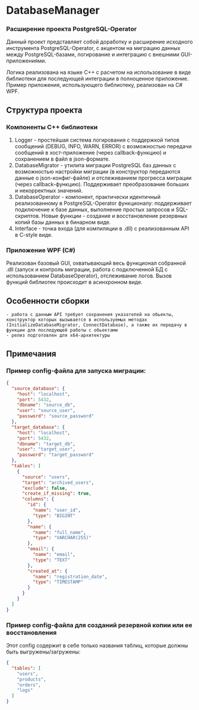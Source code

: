 # DatabaseManager

### Расширение проекта PostgreSQL-Operator

Данный проект представляет собой доработку и расширение исходного инструмента PostgreSQL-Operator, с акцентом на миграцию данных между PostgreSQL-базами, логирование и интеграцию с внешними GUI-приложениями.

Логика реализована на языке C++ с расчетом на использование в виде библиотеки для последующей интеграции в полноценное приложение. Пример приложения, использующего библиотеку, реализован на C# WPF.

## Структура проекта

### Компоненты C++ библиотеки

1. Logger - простейшая система логирования с поддержкой типов сообщений (DEBUG, INFO, WARN, ERROR) с возможностью передачи сообщений в хост-приложение (через callback-функцию) и сохранением в файл в json-формате.
2. DatabaseMigrator - утилита миграции PostgreSQL баз данных с возможностью настройки миграции (в конструктор передаются данные о json-конфиг-файле) и отслеживанием прогресса миграции (через callback-функцию). Поддерживает преобразование больших и некорректных значений.
3. DatabaseOperator - компонент, практически идентичный реализованному в PostgreSQL-Operator функционалу: поддерживает подключение к базе данных, выполнение простых запросов и SQL-скриптов. Новые функции - создание и восстановление резервных копий базы данных в бинарном виде.
4. Interface - точка входа (для компиляции в .dll) с реализованным API в C-style виде.

### Приложение WPF (C#)

Реализован базовый GUI, охватывающий весь функционал собранной .dll (запуск и контроль миграции, работа с подключенной БД с использованием DatabaseOperator), отслеживание логов. Вызов функций библиотек происходит в асинхронном виде.

## Особенности сборки

	- работа с данным API требует сохранения указателей на обьекты, конструктор которых вызывается в используемых методах (InitializeDatabaseMigrator, ConnectDatabase), а также их передачу в функции для последующей работы с обьектами
	- релиз подготовлен для x64-архитектуры
	
## Примечания

### Пример config-файла для запуска миграции:

```json
{
  "source_database": {
    "host": "localhost",
    "port": 5432,
    "dbname": "source_db",
    "user": "source_user",
    "password": "source_password"
  },
  "target_database": {
    "host": "localhost",
    "port": 5432,
    "dbname": "target_db",
    "user": "target_user",
    "password": "target_password"
  },
  "tables": [
    {
      "source": "users",
      "target": "archived_users",
      "exclude": false,
      "create_if_missing": true,
      "columns": {
        "id": {
          "name": "user_id",
          "type": "BIGINT"
        },
        "name": {
          "name": "full_name",
          "type": "VARCHAR(255)"
        },
        "email": {
          "name": "email",
          "type": "TEXT"
        },
        "created_at": {
          "name": "registration_date",
          "type": "TIMESTAMP"
        }
      }
    }
  ]
}
```

### Пример config-файла для созданий резервной копии или ее восстановления

Этот config содержит в себе только названия таблиц, которые должны быть выгружены/загружены:

```json
{
  "tables": [
    "users",
    "products",
    "orders",
    "logs"
  ]
}
```
